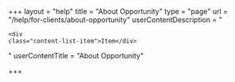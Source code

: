 +++
layout = "help"
title = "About Opportunity"
type = "page"
url = "/help/for-clients/about-opportunity"
userContentDescription = "<pre><code>&lt;div class=\"content-list-item\"&gt;Item&lt;/div&gt;</code></pre>"
userContentTitle = "About Opportunity"

+++
